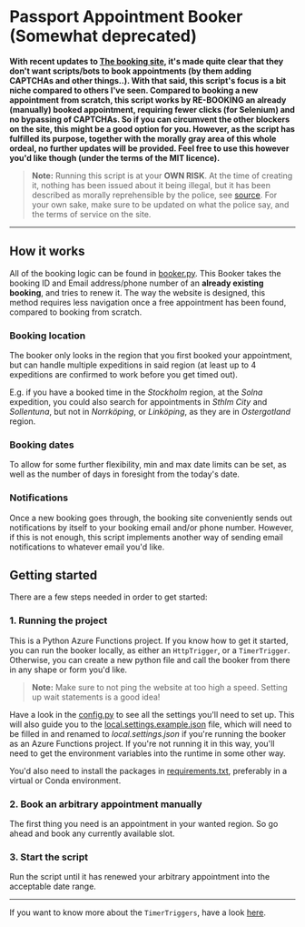 # Passport Appointment Booker (Somewhat deprecated)
**With recent updates to [The booking site](https://bokapass.nemoq.se/Booking/Booking/Index/stockholm), it's made quite clear that they don't want scripts/bots to book appointments (by them adding CAPTCHAs and other things..). With that said, this script's focus is a bit niche compared to others I've seen. Compared to booking a new appointment from scratch, this script works by RE-BOOKING an already (manually) booked appointment, requiring fewer clicks (for Selenium) and no bypassing of CAPTCHAs. So if you can circumvent the other blockers on the site, this might be a good option for you. However, as the script has fulfilled its purpose, together with the morally gray area of this whole ordeal, no further updates will be provided. Feel free to use this however you'd like though (under the terms of the MIT licence).**     


> **Note:** Running this script is at your **OWN RISK**. At the time of creating it, nothing has been issued about it being illegal, but it has been described as morally reprehensible by the police, see [source](https://www.svt.se/nyheter/lokalt/stockholm/svart-att-fa-tid-for-nytt-pass-i-stockholm-sa-fick-han-tid-snabbare?fbclid=IwAR2r1q1NWRMq20tXuznfwP69LtV1La3B4-B96FLu0RXp1bMHQoP93MC-fls). For your own sake, make sure to be updated on what the police say, and the terms of service on the site.      
---
## How it works

All of the booking logic can be found in [booker.py](/src/booker.py). This Booker takes the booking ID and Email address/phone number of an **already existing booking**, and tries to renew it. The way the website is designed, this method requires less navigation once a free appointment has been found, compared to booking from scratch.

### Booking location 
The booker only looks in the region that you first booked your appointment, but can handle multiple expeditions in said region (at least up to 4 expeditions are confirmed to work before you get timed out). 

E.g. if you have a booked time in the *Stockholm* region, at the *Solna* expedition, you could also search for appointments in *Sthlm City* and *Sollentuna*, but not in *Norrköping*, or *Linköping*, as they are in *Ostergotland* region.        

### Booking dates
To allow for some further flexibility, min and max date limits can be set, as well as the number of days in foresight from the today's date.  

### Notifications
Once a new booking goes through, the booking site conveniently sends out notifications by itself to your booking email and/or phone number. However, if this is not enough, this script implements another way of sending email notifications to whatever email you'd like.  

## Getting started
There are a few steps needed in order to get started:

### 1. Running the project
This is a Python Azure Functions project. If you know how to get it started, you can run the booker locally, as either an ```HttpTrigger```, or a ```TimerTrigger```. Otherwise, you can create a new python file and call the booker from there in any shape or form you'd like.  

> **Note:** Make sure to not ping the website at too high a speed. Setting up wait statements is a good idea!

Have a look in the [config.py](/src/config.py) to see all the settings you'll need to set up. This will also guide you to the [local.settings.example.json](/src/local.settings.example.json) file, which will need to be filled in and renamed to *local.settings.json* if you're running the booker as an Azure Functions project. If you're not running it in this way, you'll need to get the environment variables into the runtime in some other way. 

You'd also need to install the packages in [requirements.txt](/src/requirements.txt), preferably in a virtual or Conda environment. 

### 2. Book an arbitrary appointment manually 
The first thing you need is an appointment in your wanted region. So go ahead and book any currently available slot.

### 3. Start the script
Run the script until it has renewed your arbitrary appointment into the acceptable date range.  

---
If you want to know more about the ```TimerTriggers```, have a look [here](/src/timer-booker/readme.md).
